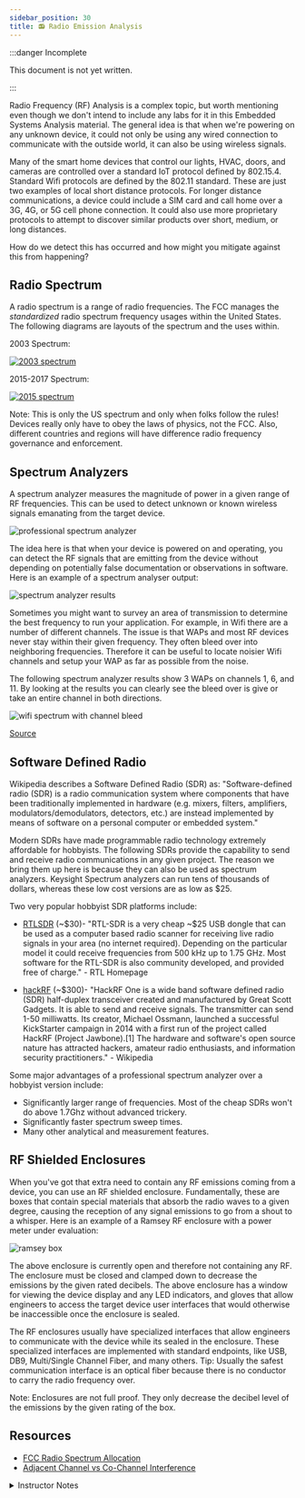 ```yaml
---
sidebar_position: 30
title: 📻 Radio Emission Analysis
---
```


:::danger Incomplete

This document is not yet written.

:::

Radio Frequency (RF) Analysis is a complex topic, but worth mentioning even though we don't intend to include any labs for it in this Embedded Systems Analysis material. The general idea is that when we're powering on any unknown device, it could not only be using any wired connection to communicate with the outside world, it can also be using wireless signals.

Many of the smart home devices that control our lights, HVAC, doors, and cameras are controlled over a standard IoT protocol defined by 802.15.4.  Standard Wifi protocols are defined by the 802.11 standard. These are just two examples of local short distance protocols. For longer distance communications, a device could include a SIM card and call home over a 3G, 4G, or 5G cell phone connection. It could also use more proprietary protocols to attempt to discover similar products over short, medium, or long distances.

How do we detect this has occurred and how might you mitigate against this from happening?

## Radio Spectrum

A radio spectrum is a range of radio frequencies. The FCC manages the _standardized_ radio spectrum frequency usages within the United States. The following diagrams are layouts of the spectrum and the uses within. 

2003 Spectrum:

[![2003 spectrum](./RadioEmissionAnalysis/United_States_Frequency_Allocations_Chart_2003_-_The_Radio_Spectrum-small.jpg)](./RadioEmissionAnalysis/United_States_Frequency_Allocations_Chart_2003_-_The_Radio_Spectrum.jpg)

2015-2017 Spectrum:

[![2015 spectrum](./RadioEmissionAnalysis/225-7125mhz_small_950.png)](./RadioEmissionAnalysis/225-7125mhz.png)

Note: This is only the US spectrum and only when folks follow the rules! Devices really only have to obey the laws of physics, not the FCC. Also, different countries and regions will have difference radio frequency governance and enforcement.

## Spectrum Analyzers

A spectrum analyzer measures the magnitude of power in a given range of RF frequencies. This can be used to detect unknown or known wireless signals emanating from the target device.

![professional spectrum analyzer](./RadioEmissionAnalysis/FSU_front_stage_landscape.jpg)

The idea here is that when your device is powered on and operating, you can detect the RF signals that are emitting from the device without depending on potentially false documentation or observations in software. Here is an example of a spectrum analyser output:

![spectrum analyzer results](./RadioEmissionAnalysis/rf-spectrum-analysis.jpg)

Sometimes you might want to survey an area of transmission to determine the best frequency to run your application. For example, in Wifi there are a number of different channels. The issue is that WAPs and most RF devices never stay within their given frequency. They often bleed over into neighboring frequencies. Therefore it can be useful to locate noisier Wifi channels and setup your WAP as far as possible from the noise.

The following spectrum analyzer results show 3 WAPs on channels 1, 6, and 11. By looking at the results you can clearly see the bleed over is give or take an entire channel in both directions.

![wifi spectrum with channel bleed](./RadioEmissionAnalysis/25Wob.jpg)

[Source](https://serverfault.com/questions/471721/adjacent-channel-versus-co-channel-interference)

## Software Defined Radio

Wikipedia describes a Software Defined Radio (SDR) as: "Software-defined radio (SDR) is a radio communication system where components that have been traditionally implemented in hardware (e.g. mixers, filters, amplifiers, modulators/demodulators, detectors, etc.) are instead implemented by means of software on a personal computer or embedded system."

Modern SDRs have made programmable radio technology extremely affordable for hobbyists. The following SDRs provide the capability to send and receive radio communications in any given project. The reason we bring them up here is because they can also be used as spectrum analyzers. Keysight Spectrum analyzers can run tens of thousands of dollars, whereas these low cost versions are as low as $25.

Two very popular hobbyist SDR platforms include:

- [RTLSDR](https://www.rtl-sdr.com/) (~$30)- "RTL-SDR is a very cheap ~$25 USB dongle that can be used as a computer based radio scanner for receiving live radio signals in your area (no internet required). Depending on the particular model it could receive frequencies from 500 kHz up to 1.75 GHz. Most software for the RTL-SDR is also community developed, and provided free of charge." - RTL Homepage

- [hackRF](https://greatscottgadgets.com/hackrf/) (~$300)- "HackRF One is a wide band software defined radio (SDR) half-duplex transceiver created and manufactured by Great Scott Gadgets. It is able to send and receive signals. The transmitter can send 1-50 milliwatts. Its creator, Michael Ossmann, launched a successful KickStarter campaign in 2014 with a first run of the project called HackRF (Project Jawbone).[1] The hardware and software's open source nature has attracted hackers, amateur radio enthusiasts, and information security practitioners." - Wikipedia

Some major advantages of a professional spectrum analyzer over a hobbyist version include:

- Significantly larger range of frequencies. Most of the cheap SDRs won't do above 1.7Ghz without advanced trickery.
- Significantly faster spectrum sweep times.
- Many other analytical and measurement features.

<!-- TODO: Consider discussing antennas and mention how directional antennas on a spec-an can help locate frequency sources. -->

## RF Shielded Enclosures

When you've got that extra need to contain any RF emissions coming from a device, you can use an RF shielded enclosure. Fundamentally, these are boxes that contain special materials that absorb the radio waves to a given degree, causing the reception of any signal emissions to go from a shout to a whisper. Here is an example of a Ramsey RF enclosure with a power meter under evaluation:

![ramsey box](./RadioEmissionAnalysis/1200px-Ramsey-STE3000-5.jpeg)

The above enclosure is currently open and therefore not containing any RF. The enclosure must be closed and clamped down to decrease the emissions by the given rated decibels. The above enclosure has a window for viewing the device display and any LED indicators, and gloves that allow engineers to access the target device user interfaces that would otherwise be inaccessible once the enclosure is sealed.

The RF enclosures usually have specialized interfaces that allow engineers to communicate with the device while its sealed in the enclosure. These specialized interfaces are implemented with standard endpoints, like USB, DB9, Multi/Single Channel Fiber, and many others. Tip: Usually the safest communication interface is an optical fiber because there is no conductor to carry the radio frequency over.

Note: Enclosures are not full proof. They only decrease the decibel level of the emissions by the given rating of the box.

## Resources

- [FCC Radio Spectrum Allocation](https://www.fcc.gov/engineering-technology/policy-and-rules-division/general/radio-spectrum-allocation)
- [Adjacent Channel vs Co-Channel Interference](https://serverfault.com/questions/471721/adjacent-channel-versus-co-channel-interference)

<details><summary>Instructor Notes</summary>

- No Lab, equipment costs too high.

</details>
